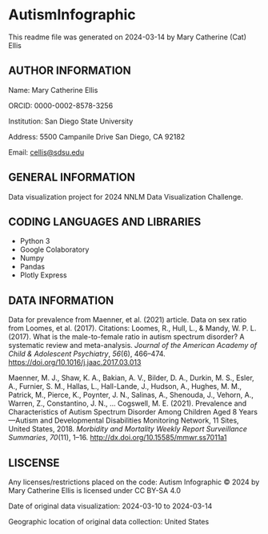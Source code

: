 # AutismInfographic
This readme file was generated on 2024-03-14 by Mary Catherine (Cat) Ellis

## AUTHOR INFORMATION

Name: Mary Catherine Ellis

ORCID: 0000-0002-8578-3256

Institution: San Diego State University

Address: 5500 Campanile Drive 
San Diego, CA 92182

Email: cellis@sdsu.edu

## GENERAL INFORMATION
Data visualization project for 2024 NNLM Data Visualization Challenge.

## CODING LANGUAGES AND LIBRARIES
* Python 3
* Google Colaboratory
* Numpy
* Pandas
* Plotly Express

## DATA INFORMATION
Data for prevalence from Maenner, et al. (2021) article. Data on sex ratio from Loomes, et al. (2017).
Citations: Loomes, R., Hull, L., & Mandy, W. P. L. (2017). What is the male-to-female ratio in autism spectrum disorder? A systematic review and meta-analysis. *Journal of the American Academy of Child & Adolescent Psychiatry*, *56*(6), 466–474. https://doi.org/10.1016/j.jaac.2017.03.013

Maenner, M. J., Shaw, K. A., Bakian, A. V., Bilder, D. A., Durkin, M. S., Esler, A., Furnier, S. M., Hallas, L., Hall-Lande, J., Hudson, A., Hughes, M. M., Patrick, M., Pierce, K., Poynter, J. N., Salinas, A., Shenouda, J., Vehorn, A., Warren, Z., Constantino, J. N., … Cogswell, M. E. (2021). Prevalence and Characteristics of Autism Spectrum Disorder Among Children Aged 8 Years—Autism and Developmental Disabilities Monitoring Network, 11 Sites, United States, 2018. *Morbidity and Mortality Weekly Report Surveillance Summaries*, *70*(11), 1–16. http://dx.doi.org/10.15585/mmwr.ss7011a1

## LISCENSE
Any licenses/restrictions placed on the code: Autism Infographic © 2024 by Mary Catherine Ellis is licensed under CC BY-SA 4.0 

Date of original data visualization: 2024-03-10 to 2024-03-14

Geographic location of original data collection: United States
